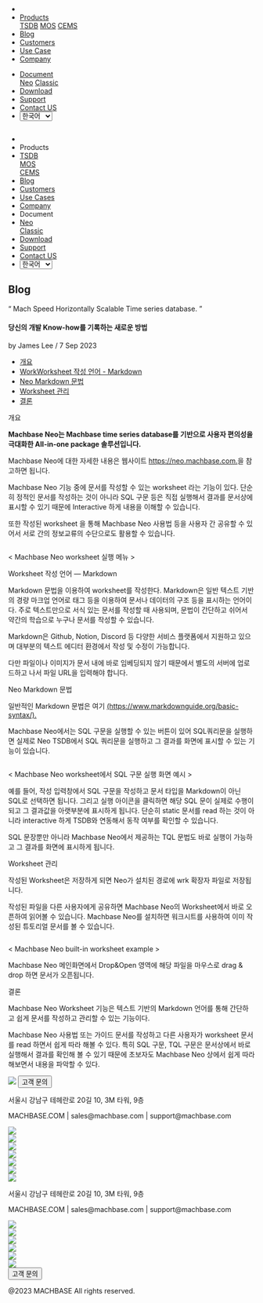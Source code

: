 ---
---

<head>
  <meta charset="UTF-8" />
  <meta name="viewport" content="width=device-width, initial-scale=1.0" />
  <link rel="stylesheet" type="text/css" href="../../css/common.css" />
  <link rel="stylesheet" type="text/css" href="../../css/style.css" />
</head>
<nav>
  <div class="homepage-menu-wrap">
    <div class="menu-left">
      <ul class="menu-left-ul">
        <li class="menu-logo">
          <a href="/kr/home"
            ><img src="../../img/logo_machbase.png" alt=""
          /></a>
        </li>
        <li class="menu-a products-menu-wrap" id="productsMenuWrap">
          <div>
            <a
              class="menu_active_border"
              id="menuActiveBorder"
              href="/kr/home/tsdb"
              >Products</a
            >
            <div class="dropdown" id="dropdown">
              <a class="dropdown-link" href="/kr/home/tsdb">TSDB</a>
              <a class="dropdown-link" href="/kr/home/mos">MOS</a>
              <a
                class="dropdown-link"
                href="https://www.cems.ai/"
                target="_blank"
                >CEMS</a
              >
            </div>
          </div>
        </li>
        <li class="menu-a"><a href="/kr/home/blog">Blog</a></li>
        <li class="menu-a"><a href="/kr/home/customers">Customers</a></li>
        <li class="menu-a"><a href="/kr/home/usecase">Use Case</a></li>
        <li class="menu-a"><a href="/kr/home/company">Company</a></li>
      </ul>
    </div>
    <div class="menu-right">
      <ul class="menu-right-ul">
        <li class="menu-a docs-menu-wrap" id="docsMenuWrap">
          <a href=""
            ><div>
              <a class="menu_active_border" id="menuActiveBorder" href=""
                >Document</a
              >
              <div class="dropdown-docs" id="dropdownDocs">
                <a class="dropdown-link" href="/neo" >Neo</a>
                <a class="dropdown-link" href="/dbms" >Classic</a>
              </div>
            </div></a
          >
        </li>
        <li class="menu-a"><a href="/kr/home/download">Download</a></li>
        <li class="menu-a">
          <a href="https://support.machbase.com/hc/en-us">Support</a>
        </li>
        <li class="menu-a"><a href="/kr/home/contactus">Contact US</a></li>
               <li class="menu-a">
          <select id="languageSelector" onchange="changeLanguage()">
            <option value="kr">한국어</option>
            <option value="en">English</option>
          </select>
        </li>
      </ul>
    </div>
  </div>
</nav>
<nav class="tablet-menu-wrap">
  <a href="/kr/home"><img src="../../img/logo_machbase.png" alt="" /></a>
  <div class="tablet-menu-icon">
    <div class="tablet-bar"></div>
    <div class="tablet-bar"></div>
    <div class="tablet-bar"></div>
  </div>
  <div class="tablet-menu">
    <ul>
      <div class="tablet-menu-title">
        <a class="tablet-logo" href="/kr/home"
          ><img src="../../img/logo_machbase.png" alt=""
        /></a>
      </div>
      <li></li>
      <li class="products-toggle">Products</li>
      <li>
        <div class="products-content">
          <div class="products-sub"><a href="/kr/home/tsdb">TSDB</a></div>
          <div class="products-num"><a href="/kr/home/mos">MOS</a></div>
          <div class="products-cems">
            <a href="https://www.cems.ai/" target="_blank">CEMS</a>
          </div>
        </div>
      </li>
      <li><a href="/kr/home/blog">Blog</a></li>
      <li><a href="/kr/home/customers">Customers</a></li>
      <li><a href="/kr/home/usecase">Use Cases</a></li>
      <li><a href="/kr/home/company">Company</a></li>
      <li class="docs-toggle">Document</li>
      <li>
        <div class="docs-content">
          <div class="docs-sub"><a href="/neo" target="_blank">Neo</a></div>
          <div class="docs-num"><a href="/dbms" target="_blank">Classic</a></div>
        </div>
      </li>
      <li><a href="/kr/home/download">Download</a></li>
      <li><a href="https://support.machbase.com/hc/en-us">Support</a></li>
         <li><a href="/kr/home/download">Contact US</a></li>
      <li>
    <select id="languageSelector2" onchange="changeLanguage2()">
      <option value="kr">한국어</option>
      <option value="en">English</option>
    </select>
      </li>
    </ul>
  </div>
</nav>
<section class="pricing_section0 section0">
  <div>
    <h1 class="sub_page_title">Blog</h1>
    <p class="sub_page_titletext">
      “ Mach Speed Horizontally Scalable Time series database. ”
    </p>
  </div>
</section>
<section>
  <div class="tech-inner">
    <h4 class="blog-title">당신의 개발 Know-how를 기록하는 새로운 방법</h4>
    <div class="blog-date">
      <div>
        <span>by James Lee / 7 Sep 2023</span>
      </div>
    </div>
    <ul class="tech-list-ul">
      <a href="#anchor1">
        <li class="tech-list-li" id="tech-list-li">개요</li></a
      >
      <a href="#anchor2">
        <li class="tech-list-li" id="tech-list-li">
          WorkWorksheet 작성 언어 - Markdown
        </li>
      </a>
      <a href="#anchor3">
        <li class="tech-list-li" id="tech-list-li">Neo Markdown 문법</li>
      </a>
      <a href="#anchor4">
        <li class="tech-list-li" id="tech-list-li">Worksheet 관리</li>
      </a>
      <a href="#anchor5">
        <li class="tech-list-li" id="tech-list-li">결론</li>
      </a>
    </ul>
    <div class="tech-contents">
      <div>
        <p class="tech-title" id="anchor1">개요</p>
        <p class="tech-contents-text">
          <b
            >Machbase Neo는 Machbase time series database를 기반으로 사용자
            편의성을 극대화한 All-in-one package 솔루션입니다.</b
          >
        </p>
        <p class="tech-contents-text">
          Machbase Neo에 대한 자세한 내용은 웹사이트
          <a class="tech-contents-link" href="https://neo.machbase.com."
            >https://neo.machbase.com.</a
          >을 참고하면 됩니다.
        </p>
        <p class="tech-contents-text">
          Machbase Neo 기능 중에 문서를 작성할 수 있는 worksheet 라는 기능이
          있다. 단순히 정적인 문서를 작성하는 것이 아니라 SQL 구문 등은 직접
          실행해서 결과를 문서상에 표시할 수 있기 때문에 Interactive 하게 내용을
          이해할 수 있습니다.
        </p>
        <p class="tech-contents-text">
          또한 작성된 worksheet 을 통해 Machbase Neo 사용법 등을 사용자 간
          공유할 수 있어서 서로 간의 정보교류의 수단으로도 활용할 수 있습니다.
        </p>
        <div class="tech-img-wrap">
          <img class="tech-img" src="../../img/neo-worksheet-1.png" alt="" />
        </div>
        <p class="tech-contents-link-text">
          &lt; Machbase Neo worksheet 실행 메뉴 >
        </p>
        <p class="tech-title" id="anchor2">Worksheet 작성 언어 — Markdown</p>
        <p class="tech-contents-text">
          Markdown 문법을 이용하여 worksheet를 작성한다. Markdown은 일반 텍스트
          기반의 경량 마크업 언어로 태그 등을 이용하여 문서나 데이터의 구조 등을
          표시하는 언어이다. 주로 텍스트만으로 서식 있는 문서를 작성할 때
          사용되며, 문법이 간단하고 쉬어서 약간의 학습으로 누구나 문서를 작성할
          수 있습니다.
        </p>
        <p class="tech-contents-text">
          Markdown은 Github, Notion, Discord 등 다양한 서비스 플랫폼에서
          지원하고 있으며 대부분의 텍스트 에디터 환경에서 작성 및 수정이
          가능합니다.
        </p>
        <p class="tech-contents-text">
          다만 파일이나 이미지가 문서 내에 바로 임베딩되지 않기 때문에서 별도의
          서버에 업로드하고 나서 파일 URL을 입력해야 합니다.
        </p>
        <p class="tech-title" id="anchor3">Neo Markdown 문법</p>
        <p class="tech-contents-text">
          일반적인 Markdown 문법은 여기
          <a class="tech-contents-link" href="https://neo.machbase.com."
            >(https://www.markdownguide.org/basic-syntax/).</a
          >
        </p>
        <p class="tech-contents-text">
          Machbase Neo에서는 SQL 구문을 실행할 수 있는 버튼이 있어 SQL쿼리문을
          실행하면 실제로 Neo TSDB에서 SQL 쿼리문을 실행하고 그 결과를 화면에
          표시할 수 있는 기능이 있습니다.
        </p>
        <div class="tech-img-wrap">
          <img class="tech-img" src="../../img/neo-worksheet-2.png" alt="" />
        </div>
        <p class="tech-contents-link-text">
          &lt; Machbase Neo worksheet에서 SQL 구문 실행 화면 예시 >
        </p>
        <p class="tech-contents-text">
          예를 들어, 작성 입력창에서 SQL 구문을 작성하고 문서 타입을 Markdown이
          아닌 SQL로 선택하면 됩니다. 그리고 실행 아이콘을 클릭하면 해당 SQL
          문이 실제로 수행이 되고 그 결과값을 아랫부분에 표시하게 됩니다. 단순히
          static 문서를 read 하는 것이 아니라 interactive 하게 TSDB와 연동해서
          동작 여부를 확인할 수 있습니다.
        </p>
        <p class="tech-contents-text">
          SQL 문장뿐만 아니라 Machbase Neo에서 제공하는 TQL 문법도 바로 실행이
          가능하고 그 결과를 화면에 표시하게 됩니다.
        </p>
        <p class="tech-title" id="anchor4">Worksheet 관리</p>
        <p class="tech-contents-text">
          작성된 Worksheet은 저장하게 되면 Neo가 설치된 경로에 wrk 확장자 파일로
          저장됩니다.
        </p>
        <p class="tech-contents-text">
          작성된 파일을 다른 사용자에게 공유하면 Machbase Neo의 Worksheet에서
          바로 오픈하여 읽어볼 수 있습니다. Machbase Neo를 설치하면 워크시트를
          사용하여 이미 작성된 튜토리얼 문서를 볼 수 있습니다.
        </p>
        <div class="tech-img-wrap">
          <img class="tech-img" src="../../img/neo-worksheet-3.png" alt="" />
        </div>
        <p class="tech-contents-link-text">
          &lt; Machbase Neo built-in worksheet example >
        </p>
        <p class="tech-contents-text">
          Machbase Neo 메인화면에서 Drop&Open 영역에 해당 파일을 마우스로 drag &
          drop 하면 문서가 오픈됩니다.
        </p>
        <p class="tech-title" id="anchor5">결론</p>
        <p class="tech-contents-text">
          Machbase Neo Worksheet 기능은 텍스트 기반의 Markdown 언어를 통해
          간단하고 쉽게 문서를 작성하고 관리할 수 있는 기능이다.
        </p>
        <p class="tech-contents-text">
          Machbase Neo 사용법 또는 가이드 문서를 작성하고 다른 사용자가
          worksheet 문서를 read 하면서 쉽게 따라 해볼 수 있다. 특히 SQL 구문,
          TQL 구문은 문서상에서 바로 실행해서 결과를 확인해 볼 수 있기 때문에
          초보자도 Machbase Neo 상에서 쉽게 따라 해보면서 내용을 파악할 수 있다.
        </p>
      </div>
    </div>
  </div>
</section>

<footer>
  <div class="footer_inner">
    <div class="footer-logo">
      <img class="footer-logo-img" src="../../img/machbase-logo-w.png" />
      <a href="/kr/home/contactus">
        <button class="contactus">고객 문의</button>
      </a>
    </div>
    <div>
      <p class="footertext">
        서울시 강남구 테헤란로 20길 10, 3M 타워, 9층
      </p>
    </div>
    <div class="footer_box">
      <div class="footer_text">
        <p>MACHBASE.COM | sales@machbase.com | support@machbase.com</p>
        <p class="footer_margin_top"></p>
      </div>
      <div class="sns">
        <div>
          <a href="https://twitter.com/machbase" target="_blank"
            ><img class="sns-img" src="../../img/twitter.png"
          /></a>
        </div>
        <div>
          <a href="https://github.com/machbase" target="_blank"
            ><img class="sns-img" src="../../img/github.png"
          /></a>
        </div>
        <div>
          <a href="https://www.linkedin.com/company/machbase" target="_blank"
            ><img src="../../img/linkedin.png"
          /></a>
        </div>
        <div>
          <a href="https://www.facebook.com/MACHBASE/" target="_blank"
            ><img class="sns-img" src="../../img/facebook.png"
          /></a>
        </div>
        <div>
          <a href="https://www.slideshare.net/machbase" target="_blank"
            ><img class="sns-img" src="../../img/slideshare.png"
          /></a>
        </div>
        <div>
          <a href="https://medium.com/machbase" target="_blank"
            ><img class="sns-img" src="../../img/medium.png"
          /></a>
        </div>
      </div>
    </div>
  </div>
  <div class="footer_tablet_inner">
    <div class="footer-logo">
      <img class="footer-logo-img" src="../../img/machbase-logo-w.png" />
    </div>
    <div>
      <p class="footertext">
        서울시 강남구 테헤란로 20길 10, 3M 타워, 9층
      </p>
    </div>
    <div class="footer_box">
      <div class="footer_text">
        <p>MACHBASE.COM | sales@machbase.com | support@machbase.com</p>
      </div>
      <div class="sns">
        <div>
          <a href="https://twitter.com/machbase" target="_blank"
            ><img class="sns-img" src="../../img/twitter.png"
          /></a>
        </div>
        <div>
          <a href="https://github.com/machbase" target="_blank"
            ><img class="sns-img" src="../../img/github.png"
          /></a>
        </div>
        <div>
          <a href="https://www.linkedin.com/company/machbase" target="_blank"
            ><img src="../../img/linkedin.png"
          /></a>
        </div>
        <div>
          <a href="https://www.facebook.com/MACHBASE/" target="_blank"
            ><img class="sns-img" src="../../img/facebook.png"
          /></a>
        </div>
        <div>
          <a href="https://www.slideshare.net/machbase" target="_blank"
            ><img class="sns-img" src="../../img/slideshare.png"
          /></a>
        </div>
        <div>
          <a href="https://medium.com/machbase" target="_blank"
            ><img class="sns-img" src="../../img/medium.png"
          /></a>
        </div>
      </div>
      <a href="/kr/home/contactus">
        <button class="contactus">고객 문의</button>
      </a>
    </div>
  </div>
  <div class="machbase_right">
    <p>@2023 MACHBASE All rights reserved.</p>
  </div>
</footer>
<script>
  //drop down menu
  const productsMenuWrap = document.getElementById("productsMenuWrap");
  const docsMenuWrap = document.getElementById("docsMenuWrap");
  const dropdown = document.getElementById("dropdown");
  dropdown.style.display = "none";
  productsMenuWrap.addEventListener("mouseover", function () {
    dropdown.style.display = "block";
  });
  productsMenuWrap.addEventListener("mouseout", function () {
    dropdown.style.display = "none";
  });
  docsMenuWrap.addEventListener("mouseover", function () {
    dropdownDocs.style.display = "block";
  });
  docsMenuWrap.addEventListener("mouseout", function () {
    dropdownDocs.style.display = "none";
  });
  //tablet menu
  const menuIcon = document.querySelector(".tablet-menu-icon");
  const tabletMenu = document.querySelector(".tablet-menu");
  const productsToggle = document.querySelector(".products-toggle");
  const productsSub = document.querySelector(".products-sub");
  const productsNum = document.querySelector(".products-num");
  const productsCems = document.querySelector(".products-cems");
  const docsToggle = document.querySelector(".docs-toggle");
  const docsSub = document.querySelector(".docs-sub");
  const docsNum = document.querySelector(".docs-num");
  menuIcon.addEventListener("click", () => {
    tabletMenu.classList.toggle("show");
    menuIcon.classList.toggle("is-active");
  });
  productsToggle.addEventListener("click", () => {
    productsSub.classList.toggle("show");
    productsNum.classList.toggle("show");
    productsCems.classList.toggle("show");
  });
  docsToggle.addEventListener("click", () => {
    docsSub.classList.toggle("show");
    docsNum.classList.toggle("show");
  });
  //change lang
  let language;
  let storageData = sessionStorage.getItem("lang");
  if (storageData) {
    language = storageData;
  } else {
    var userLang = navigator.language || navigator.userLanguage;
    if (userLang === "ko") {
      sessionStorage.setItem("lang", userLang);
      language = "kr";
    } else {
      sessionStorage.setItem("lang", "en");
      language = "en";
      let locationPath = location.pathname.split("/");
      locationPath.splice(1, 1);
      location.href = location.origin + locationPath.join("/");
    }
  }
  function changeLanguage() {
    var languageSelector = document.getElementById("languageSelector");
    var selectedLanguage = languageSelector.value;
    if (selectedLanguage !== "kr") {
      let locationPath = location.pathname.split("/");
      locationPath.splice(1, 1);
      location.href = location.origin + locationPath.join("/");
    }
  }
    function changeLanguage2() {
    var languageSelector = document.getElementById("languageSelector2");
    var selectedLanguage = languageSelector.value;
    if (selectedLanguage !== "kr") {
      let locationPath = location.pathname.split("/");
      locationPath.splice(1, 1);
      location.href = location.origin + locationPath.join("/");
    }
  }
  window.addEventListener("load", function() {
    var elementsWithDarkClass = document.querySelectorAll(".dark");
    for (var i = 0; i < elementsWithDarkClass.length; i++) {
        elementsWithDarkClass[i].classList.remove("dark");
    }
     var elementsWithColorScheme = document.querySelectorAll("[style*='color-scheme: dark;']");
    for (var i = 0; i < elementsWithColorScheme.length; i++) {
        elementsWithColorScheme[i].removeAttribute("style");
    }
});
</script>
